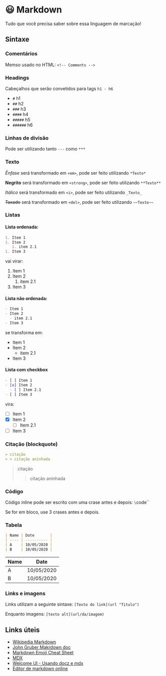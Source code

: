 # 😃 Markdown

Tudo que você precisa saber sobre essa linguagem de marcação!

## Sintaxe

### Comentários

Memso usado no HTML: `<!-- Comments -->`

### Headings

Cabeçalhos que serão convetidos para tags `h1 - h6`

- `#` h1
- `##` h2
- `###` h3
- `####` h4
- `#####` h5
- `######` h6

### Linhas de divisão

Pode ser utilizando tanto `---` como `***`

### Texto

*Ênfase* será transformado em `<em>`, pode ser feito utilizando `*Texto*`

**Negrito** será transformado em `<strong>`, pode ser feito utilizando `**Texto**`

_Itálico_ será transformado em `<i>`, pode ser feito utilizando `_Texto_`

~~Taxado~~ será transformado em `<del>`, pode ser feito utilizando `~~Texto~~`

### Listas

#### Lista ordenada:

```markdown
1. Item 1
1. Item 2
   1. item 2.1
1. Item 3
```

vai virar:

1. Item 1
1. Item 2
   1. item 2.1
1. Item 3

#### Lista não ordenada:

```markdown
- Item 1
- Item 2
  - item 2.1
- Item 3
```

se transforma em:

- Item 1
- Item 2
  - item 2.1
- Item 3

#### Lista com checkbox

```markdown
- [ ] Item 1
- [x] Item 2
  - [ ] Item 2.1
- [ ] Item 3
```

vira:

- [ ] Item 1
- [x] Item 2
  - [ ] Item 2.1
- [ ] Item 3

### Citação (blockquote)

```markdown
> citação
> > citação aninhada
```

> citação
> > citação aninhada

### Código

Código inline pode ser escrito com uma crase antes e depois: `\`code\``

Se for em bloco, use 3 crases antes e depois.


### Tabela

```markdown
| Name | Date       |
| ---- | ---------- |
| A    | 10/05/2020 |
| B    | 10/05/2020 |
```

| Name | Date       |
| ---- | ---------- |
| A    | 10/05/2020 |
| B    | 10/05/2020 |

### Links e imagens

Links utilizam a seguinte sintaxe: `[Texto do link](url "Titulo")`

Enquanto imagens: `[texto alt](url/da/imagem)`

## Links úteis

- [Wikipedia Markdown](https://pt.wikipedia.org/wiki/Markdown)
-  [John Gruber Makrdown doc](https://daringfireball.net/projects/markdown/)
-  [Markdown Emoji Cheat Sheet](https://github.com/ikatyang/emoji-cheat-sheet)
-  [MDX](https://github.com/mdx-js/mdx)
-  [Welcome UI - Usando docz e mdx](http://welcome-ui.com/components/dropdown-menu)
-  [Editor de markdown online](http://stackedit.io/)
